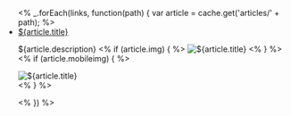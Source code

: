 <ul class="topic-links">
<% _.forEach(links, function(path) {
  var article = cache.get('articles/' + path);
  %>
  <li>
    <i class="icon icon-budicon-715"></i><a href="${article.url}">${article.title}</a>
    <p>
      ${article.description}
      <% if (article.img) { %>
				<img src='${article.img}' alt='${article.title}'>
      <% } %>
      <% if (article.mobileimg) { %>
        <div class="phone-mockup"><img src='${article.mobileimg}' alt='${article.title}'></div>
      <% } %>
    </p>
  </li>
<% }) %>
</ul>
